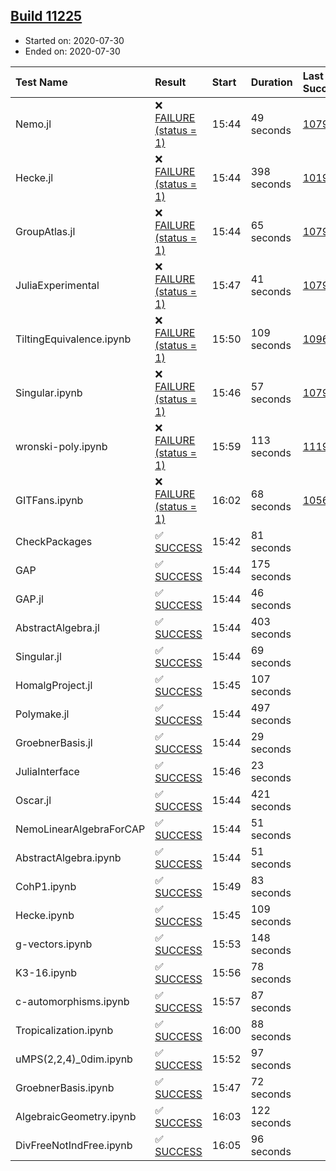 ## [Build 11225](https://oscarci.mathematik.uni-kl.de/job/oscar/11225/)

* Started on: 2020-07-30
* Ended on: 2020-07-30

| Test Name    | Result | Start | Duration | Last Success | First Failure |
|:-------------|:-------|:------|:---------|:-------------|:--------------|
| Nemo.jl | ❌ [FAILURE (status = 1)](https://oscarci.mathematik.uni-kl.de/job/oscar/11225/artifact/logs/build-11225/Nemo.jl.log) | 15:44 | 49 seconds | [10790](https://oscarci.mathematik.uni-kl.de/job/oscar/10790/) | [10791](https://oscarci.mathematik.uni-kl.de/job/oscar/10791/) |
| Hecke.jl | ❌ [FAILURE (status = 1)](https://oscarci.mathematik.uni-kl.de/job/oscar/11225/artifact/logs/build-11225/Hecke.jl.log) | 15:44 | 398 seconds | [10197](https://oscarci.mathematik.uni-kl.de/job/oscar/10197/) | [10198](https://oscarci.mathematik.uni-kl.de/job/oscar/10198/) |
| GroupAtlas.jl | ❌ [FAILURE (status = 1)](https://oscarci.mathematik.uni-kl.de/job/oscar/11225/artifact/logs/build-11225/GroupAtlas.jl.log) | 15:44 | 65 seconds | [10790](https://oscarci.mathematik.uni-kl.de/job/oscar/10790/) | [10791](https://oscarci.mathematik.uni-kl.de/job/oscar/10791/) |
| JuliaExperimental | ❌ [FAILURE (status = 1)](https://oscarci.mathematik.uni-kl.de/job/oscar/11225/artifact/logs/build-11225/JuliaExperimental.log) | 15:47 | 41 seconds | [10790](https://oscarci.mathematik.uni-kl.de/job/oscar/10790/) | [10791](https://oscarci.mathematik.uni-kl.de/job/oscar/10791/) |
| TiltingEquivalence.ipynb | ❌ [FAILURE (status = 1)](https://oscarci.mathematik.uni-kl.de/job/oscar/11225/artifact/logs/build-11225/TiltingEquivalence.ipynb.log) | 15:50 | 109 seconds | [10962](https://oscarci.mathematik.uni-kl.de/job/oscar/10962/) | [10963](https://oscarci.mathematik.uni-kl.de/job/oscar/10963/) |
| Singular.ipynb | ❌ [FAILURE (status = 1)](https://oscarci.mathematik.uni-kl.de/job/oscar/11225/artifact/logs/build-11225/Singular.ipynb.log) | 15:46 | 57 seconds | [10790](https://oscarci.mathematik.uni-kl.de/job/oscar/10790/) | [10791](https://oscarci.mathematik.uni-kl.de/job/oscar/10791/) |
| wronski-poly.ipynb | ❌ [FAILURE (status = 1)](https://oscarci.mathematik.uni-kl.de/job/oscar/11225/artifact/logs/build-11225/wronski-poly.ipynb.log) | 15:59 | 113 seconds | [11192](https://oscarci.mathematik.uni-kl.de/job/oscar/11192/) | [11193](https://oscarci.mathematik.uni-kl.de/job/oscar/11193/) |
| GITFans.ipynb | ❌ [FAILURE (status = 1)](https://oscarci.mathematik.uni-kl.de/job/oscar/11225/artifact/logs/build-11225/GITFans.ipynb.log) | 16:02 | 68 seconds | [10566](https://oscarci.mathematik.uni-kl.de/job/oscar/10566/) | [10567](https://oscarci.mathematik.uni-kl.de/job/oscar/10567/) |
| CheckPackages | ✅ [SUCCESS](https://oscarci.mathematik.uni-kl.de/job/oscar/11225/artifact/logs/build-11225/CheckPackages.log) | 15:42 | 81 seconds |  |  |
| GAP | ✅ [SUCCESS](https://oscarci.mathematik.uni-kl.de/job/oscar/11225/artifact/logs/build-11225/GAP.log) | 15:44 | 175 seconds |  |  |
| GAP.jl | ✅ [SUCCESS](https://oscarci.mathematik.uni-kl.de/job/oscar/11225/artifact/logs/build-11225/GAP.jl.log) | 15:44 | 46 seconds |  |  |
| AbstractAlgebra.jl | ✅ [SUCCESS](https://oscarci.mathematik.uni-kl.de/job/oscar/11225/artifact/logs/build-11225/AbstractAlgebra.jl.log) | 15:44 | 403 seconds |  |  |
| Singular.jl | ✅ [SUCCESS](https://oscarci.mathematik.uni-kl.de/job/oscar/11225/artifact/logs/build-11225/Singular.jl.log) | 15:44 | 69 seconds |  |  |
| HomalgProject.jl | ✅ [SUCCESS](https://oscarci.mathematik.uni-kl.de/job/oscar/11225/artifact/logs/build-11225/HomalgProject.jl.log) | 15:45 | 107 seconds |  |  |
| Polymake.jl | ✅ [SUCCESS](https://oscarci.mathematik.uni-kl.de/job/oscar/11225/artifact/logs/build-11225/Polymake.jl.log) | 15:44 | 497 seconds |  |  |
| GroebnerBasis.jl | ✅ [SUCCESS](https://oscarci.mathematik.uni-kl.de/job/oscar/11225/artifact/logs/build-11225/GroebnerBasis.jl.log) | 15:44 | 29 seconds |  |  |
| JuliaInterface | ✅ [SUCCESS](https://oscarci.mathematik.uni-kl.de/job/oscar/11225/artifact/logs/build-11225/JuliaInterface.log) | 15:46 | 23 seconds |  |  |
| Oscar.jl | ✅ [SUCCESS](https://oscarci.mathematik.uni-kl.de/job/oscar/11225/artifact/logs/build-11225/Oscar.jl.log) | 15:44 | 421 seconds |  |  |
| NemoLinearAlgebraForCAP | ✅ [SUCCESS](https://oscarci.mathematik.uni-kl.de/job/oscar/11225/artifact/logs/build-11225/NemoLinearAlgebraForCAP.log) | 15:44 | 51 seconds |  |  |
| AbstractAlgebra.ipynb | ✅ [SUCCESS](https://oscarci.mathematik.uni-kl.de/job/oscar/11225/artifact/logs/build-11225/AbstractAlgebra.ipynb.log) | 15:44 | 51 seconds |  |  |
| CohP1.ipynb | ✅ [SUCCESS](https://oscarci.mathematik.uni-kl.de/job/oscar/11225/artifact/logs/build-11225/CohP1.ipynb.log) | 15:49 | 83 seconds |  |  |
| Hecke.ipynb | ✅ [SUCCESS](https://oscarci.mathematik.uni-kl.de/job/oscar/11225/artifact/logs/build-11225/Hecke.ipynb.log) | 15:45 | 109 seconds |  |  |
| g-vectors.ipynb | ✅ [SUCCESS](https://oscarci.mathematik.uni-kl.de/job/oscar/11225/artifact/logs/build-11225/g-vectors.ipynb.log) | 15:53 | 148 seconds |  |  |
| K3-16.ipynb | ✅ [SUCCESS](https://oscarci.mathematik.uni-kl.de/job/oscar/11225/artifact/logs/build-11225/K3-16.ipynb.log) | 15:56 | 78 seconds |  |  |
| c-automorphisms.ipynb | ✅ [SUCCESS](https://oscarci.mathematik.uni-kl.de/job/oscar/11225/artifact/logs/build-11225/c-automorphisms.ipynb.log) | 15:57 | 87 seconds |  |  |
| Tropicalization.ipynb | ✅ [SUCCESS](https://oscarci.mathematik.uni-kl.de/job/oscar/11225/artifact/logs/build-11225/Tropicalization.ipynb.log) | 16:00 | 88 seconds |  |  |
| uMPS(2,2,4)_0dim.ipynb | ✅ [SUCCESS](https://oscarci.mathematik.uni-kl.de/job/oscar/11225/artifact/logs/build-11225/uMPS-2-2-4-_0dim.ipynb.log) | 15:52 | 97 seconds |  |  |
| GroebnerBasis.ipynb | ✅ [SUCCESS](https://oscarci.mathematik.uni-kl.de/job/oscar/11225/artifact/logs/build-11225/GroebnerBasis.ipynb.log) | 15:47 | 72 seconds |  |  |
| AlgebraicGeometry.ipynb | ✅ [SUCCESS](https://oscarci.mathematik.uni-kl.de/job/oscar/11225/artifact/logs/build-11225/AlgebraicGeometry.ipynb.log) | 16:03 | 122 seconds |  |  |
| DivFreeNotIndFree.ipynb | ✅ [SUCCESS](https://oscarci.mathematik.uni-kl.de/job/oscar/11225/artifact/logs/build-11225/DivFreeNotIndFree.ipynb.log) | 16:05 | 96 seconds |  |  |
